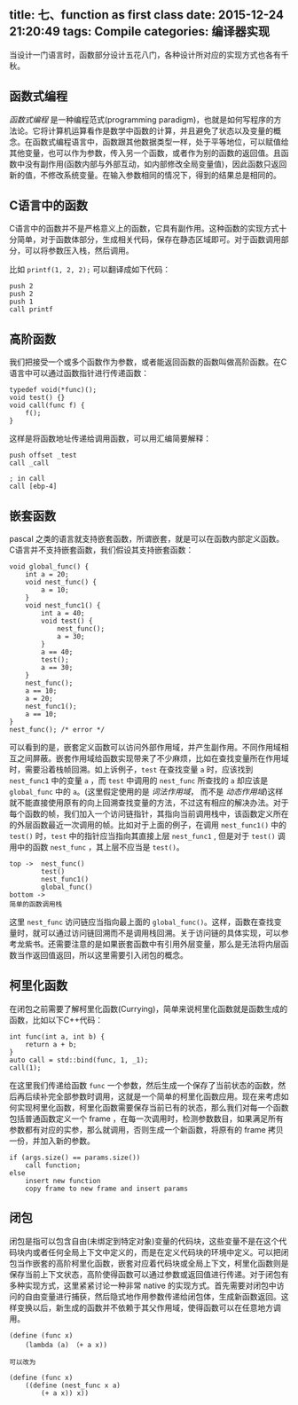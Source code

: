 title: 七、function as first class
date: 2015-12-24 21:20:49
tags: Compile
categories: 编译器实现
---

当设计一门语言时，函数部分设计五花八门，各种设计所对应的实现方式也各有千秋。

<!-- more -->

## 函数式编程

*函数式编程* 是一种编程范式(programming paradigm)，也就是如何写程序的方法论。它将计算机运算看作是数学中函数的计算，并且避免了状态以及变量的概念。在函数式编程语言中，函数跟其他数据类型一样，处于平等地位，可以赋值给其他变量，也可以作为参数，传入另一个函数，或者作为别的函数的返回值。且函数中没有副作用(函数内部与外部互动，如内部修改全局变量值)，因此函数只返回新的值，不修改系统变量。在输入参数相同的情况下，得到的结果总是相同的。

## C语言中的函数

C语言中的函数并不是严格意义上的函数，它具有副作用。这种函数的实现方式十分简单，对于函数体部分，生成相关代码，保存在静态区域即可。对于函数调用部分，可以将参数压入栈，然后调用。

比如 `printf(1, 2, 2);` 可以翻译成如下代码：

```
push 2
push 2
push 1
call printf
```

## 高阶函数

我们把接受一个或多个函数作为参数，或者能返回函数的函数叫做高阶函数。在C语言中可以通过函数指针进行传递函数：

```
typedef void(*func)();
void test() {}
void call(func f) {
    f();
}
```

这样是将函数地址传递给调用函数，可以用汇编简要解释：

```
push offset _test
call _call

; in call
call [ebp-4]
```

## 嵌套函数

pascal 之类的语言就支持嵌套函数，所谓嵌套，就是可以在函数内部定义函数。C语言并不支持嵌套函数，我们假设其支持嵌套函数：

```
void global_func() {
    int a = 20;
    void nest_func() {
        a = 10;
    }
    void nest_func1() {
        int a = 40;
        void test() {
            nest_func();
            a = 30;
        }
        a == 40;
        test();
        a == 30;
    }
    nest_func();
    a == 10;
    a = 20;
    nest_func1();
    a == 10;
}
nest_func(); /* error */
```

可以看到的是，嵌套定义函数可以访问外部作用域，并产生副作用。不同作用域相互之间屏蔽。嵌套作用域给函数实现带来了不少麻烦，比如在查找变量所在作用域时，需要沿着栈帧回溯。如上诉例子，`test` 在查找变量 `a` 时，应该找到 `nest_func1` 中的变量 `a` ，而 `test` 中调用的 `nest_func` 所查找的 `a` 却应该是 `global_func` 中的 `a`。(这里假定使用的是 *词法作用域*， 而不是 *动态作用域*)这样就不能直接使用原有的向上回溯查找变量的方法，不过这有相应的解决办法。对于每个函数的帧，我们加入一个访问链指针，其指向当前调用栈中，该函数定义所在的外层函数最近一次调用的帧。比如对于上面的例子，在调用 `nest_func1()` 中的 `test()` 时，`test` 中的指针应当指向其直接上层 `nest_func1` , 但是对于 `test()` 调用中的函数 `nest_func` ，其上层不应当是 `test()`。

```
top ->  nest_func()
        test()
        nest_func1()
        global_func()
bottom ->
简单的函数调用栈
```

这里 `nest_func` 访问链应当指向最上面的 `global_func()`。这样，函数在查找变量时，就可以通过访问链回溯而不是调用栈回溯。关于访问链的具体实现，可以参考龙紫书。还需要注意的是如果嵌套函数中有引用外层变量，那么是无法将内层函数当作返回值返回，所以这里需要引入闭包的概念。

## 柯里化函数

在闭包之前需要了解柯里化函数(Currying)，简单来说柯里化函数就是函数生成的函数，比如以下C++代码：

```
int func(int a, int b) {
    return a + b;
}
auto call = std::bind(func, 1, _1);
call(1);
```
在这里我们传递给函数 `func` 一个参数，然后生成一个保存了当前状态的函数，然后再后续补完全部参数时调用，这就是一个简单的柯里化函数应用。现在来考虑如何实现柯里化函数，柯里化函数需要保存当前已有的状态，那么我们对每一个函数包括普通函数定义一个 frame ，在每一次调用时，检测参数数目，如果满足所有参数都有对应的实参，那么就调用，否则生成一个新函数，将原有的 frame 拷贝一份，并加入新的参数。

```
if (args.size() == params.size())
    call function;
else 
    insert new function
    copy frame to new frame and insert params
```

## 闭包

闭包是指可以包含自由(未绑定到特定对象)变量的代码块，这些变量不是在这个代码块内或者任何全局上下文中定义的，而是在定义代码块的环境中定义。可以把闭包当作嵌套的高阶柯里化函数，嵌套对应着代码块或全局上下文，柯里化函数则是保存当前上下文状态，高阶使得函数可以通过参数或返回值进行传递。对于闭包有多种实现方式，这里紧紧讨论一种非常 native 的实现方式。首先需要对闭包中访问的自由变量进行捕获，然后隐式地作用参数传递给闭包体，生成新函数返回。这样变换以后，新生成的函数并不依赖于其父作用域，使得函数可以在任意地方调用。

```
(define (func x) 
    (lambda (a) （+ a x))
    
可以改为

(define (func x)
    ((define (nest_func x a)
        (+ a x)) x))
```
